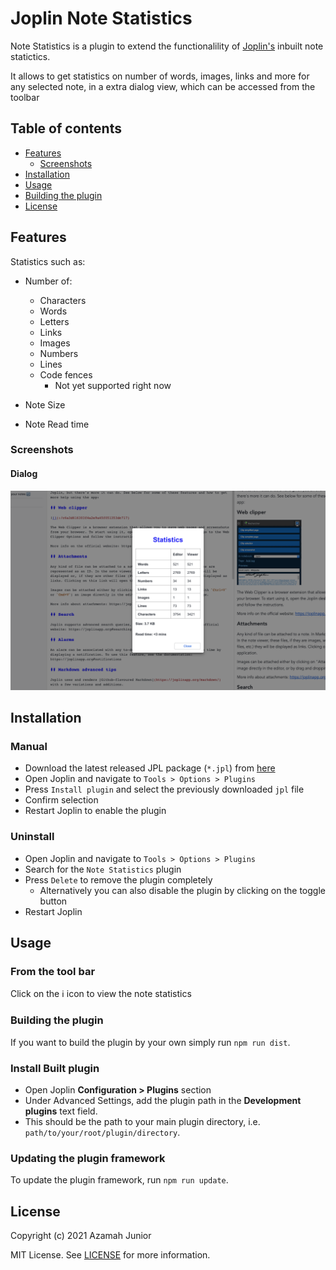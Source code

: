 # Joplin Note Statistics

Note Statistics is a plugin to extend the functionalility of [Joplin's](https://joplinapp.org/) inbuilt note statictics.

It allows to get statistics on number of words, images, links and more for any selected note, in a extra dialog view, which can be accessed from the toolbar

## Table of contents

- [Features](#features)
  - [Screenshots](#screenshots)
- [Installation](#installation)
- [Usage](#usage)
- [Building the plugin](#building)
- [License](#license)

## Features

Statistics such as:

- Number of:
  - Characters
  - Words
  - Letters
  - Links
  - Images
  - Numbers
  - Lines
  - Code fences
    - Not yet supported right now

- Note Size
- Note Read time
  

### Screenshots

#### Dialog

![dialog-tool bar](./assets/note-stats-dialog.png)

## Installation

### Manual

- Download the latest released JPL package (`*.jpl`) from [here](https://github.com/Kaid00/joplin-note-statistics/releases/tag/1.0.0)
- Open Joplin and navigate to `Tools > Options > Plugins`
- Press `Install plugin` and select the previously downloaded `jpl` file
- Confirm selection
- Restart Joplin to enable the plugin

### Uninstall

- Open Joplin and navigate to `Tools > Options > Plugins`
- Search for the `Note Statistics` plugin
- Press `Delete` to remove the plugin completely
  - Alternatively you can also disable the plugin by clicking on the toggle button
- Restart Joplin

## Usage

### From the tool bar

Click on the ℹ️  icon to view the note statistics

### Building the plugin

If you want to build the plugin by your own simply run `npm run dist`.

### Install Built plugin

- Open Joplin **Configuration > Plugins** section
- Under Advanced Settings, add the plugin path in the **Development plugins** text field.
- This should be the path to your main plugin directory, i.e. `path/to/your/root/plugin/directory`.

### Updating the plugin framework

To update the plugin framework, run `npm run update`.

## License

Copyright (c) 2021 Azamah Junior

MIT License. See [LICENSE](./LICENSE) for more information.
